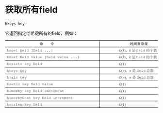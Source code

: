 # 获取所有field

```text
hkeys key
```

它返回指定哈希键所有的field，例如：

![](../../.gitbook/assets/image%20%2818%29.png)

